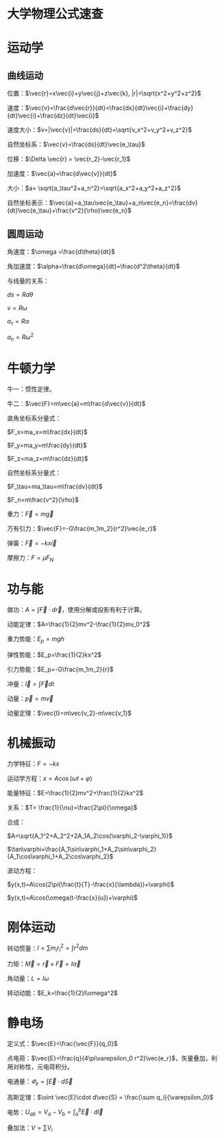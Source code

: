 # 大学物理公式速查





# 运动学

## 曲线运动

位置：$\vec{r}=x\vec{i}+y\vec{j}+z\vec{k}, |r|=\sqrt{x^2+y^2+z^2}$

速度：$\vec{v}=\frac{d\vec{r}}{dt}=\frac{dx}{dt}\vec{i}+\frac{dy}{dt}\vec{i}+\frac{dz}{dt}\vec{i}$

速度大小：$v=|\vec{v}|=\frac{ds}{dt}=\sqrt{v_x^2+v_y^2+v_z^2}$

自然坐标系：$\vec{v}=\frac{ds}{dt}\vec{e_\tau}$



位移：$\Delta \vec{r} = \vec{r_2}-\vec{r_1}$

加速度：$\vec{a}=\frac{d\vec{v}}{dt}$

大小：$a= \sqrt{a_\tau^2+a_n^2}=\sqrt{a_x^2+a_y^2+a_z^2}$

自然坐标表示：$\vec{a}=a_\tau\vec{e_\tau}+a_n\vec{e_n}=\frac{dv}{dt}\vec{e_\tau}+\frac{v^2}{\rho}\vec{e_n}$



## 圆周运动

角速度：$\omega =\frac{d\theta}{dt}$

角加速度：$\alpha=\frac{d\omega}{dt}=\frac{d^2\theta}{dt}$

与线量的关系：

$ds=Rd\theta$

$v=R\omega$

$a_\tau=R\alpha$

$a_n=R\omega^2$





# 牛顿力学

牛一：惯性定律。

牛二：$\vec{F}=m\vec{a}=m\frac{d\vec{v}}{dt}$

直角坐标系分量式：

$F_x=ma_x=m\frac{dx}{dt}$

$F_y=ma_y=m\frac{dy}{dt}$

$F_z=ma_z=m\frac{dz}{dt}$

自然坐标系分量式：

$F_\tau=ma_\tau=m\frac{dv}{dt}$

$F_n=m\frac{v^2}{\rho}$



重力：$\vec{F}=m\vec{g}$

万有引力：$\vec{F}=-G\frac{m_1m_2}{r^2}\vec{e_r}$

弹簧：$\vec{F}=-kx\vec{i}$

摩擦力：$F=\mu F_N$



# 功与能



做功：$A=\int \vec{F}\cdot d\vec{r}$，使用分解或投影有利于计算。

动能定律：$A=\frac{1}{2}mv^2-\frac{1}{2}mv_0^2$

重力势能：$E_p=mgh$

弹性势能：$E_p=\frac{1}{2}kx^2$

引力势能：$E_p=-G\frac{m_1m_2}{r}$



冲量：$\vec{I}=\int \vec{F}dt$

动量：$\vec{p}=m\vec{v}$

动量定理：$\vec{I}=m\vec{v_2}-m\vec{v_1}$



# 机械振动

力学特征：$F=-kx$

运动学方程：$x=A\cos(\omega t+\varphi)$

能量特征：$E=\frac{1}{2}mv^2+\frac{1}{2}kx^2$

关系：$T= \frac{1}{\nu}=\frac{2\pi}{\omega}$



合成：

$A=\sqrt{A_1^2+A_2^2+2A_1A_2\cos(\varphi_2-\varphi_1)}$

$\tan\varphi=\frac{A_1\sin\varphi_1+A_2\sin\varphi_2}{A_1\cos\varphi_1+A_2\cos\varphi_2}$



波动方程：

$y(x,t)=A\cos(2\pi(\frac{t}{T}-\frac{x}{\lambda})+\varphi)$

$y(x,t)=A\cos(\omega(t-\frac{x}{u})+\varphi)$





# 刚体运动

转动惯量：$I=\sum m_ir_i^2 = \int r^2dm$

力矩：$\vec{M}=\vec{r}\times \vec{F}=I\vec{\alpha}$

角动量：$L=I\omega$

转动动能：$E_k=\frac{1}{2}I\omega^2$



# 静电场

定义式：$\vec{E}=\frac{\vec{F}}{q_0}$

点电荷：$\vec{E}=\frac{q}{4\pi\varepsilon_0 r^2}\vec{e_r}$，矢量叠加，利用对称性，元电荷积分。

电通量：$\varPhi_e=\int \vec{E}\cdot d\vec{S}$

高斯定理：$\oint \vec{E}\cdot d\vec{S} = \frac{\sum q_i}{\varepsilon_0}$



电势：$U_{ab}=V_a-V_b=\int_a^b \vec{E}\cdot d\vec{l}$

叠加法：$V=\sum V_i$



